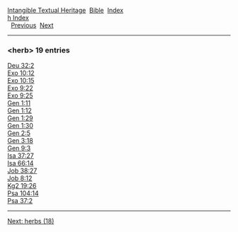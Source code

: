[Intangible Textual Heritage](../../index)  [Bible](../index) 
[Index](index)   
[h Index](_h_)  
  [Previous](c05391)  [Next](c05393) 

------------------------------------------------------------------------

### &lt;herb&gt; 19 entries

[Deu 32:2](../kjv/deu032.htm#002)  
[Exo 10:12](../kjv/exo010.htm#012)  
[Exo 10:15](../kjv/exo010.htm#015)  
[Exo 9:22](../kjv/exo009.htm#022)  
[Exo 9:25](../kjv/exo009.htm#025)  
[Gen 1:11](../kjv/gen001.htm#011)  
[Gen 1:12](../kjv/gen001.htm#012)  
[Gen 1:29](../kjv/gen001.htm#029)  
[Gen 1:30](../kjv/gen001.htm#030)  
[Gen 2:5](../kjv/gen002.htm#005)  
[Gen 3:18](../kjv/gen003.htm#018)  
[Gen 9:3](../kjv/gen009.htm#003)  
[Isa 37:27](../kjv/isa037.htm#027)  
[Isa 66:14](../kjv/isa066.htm#014)  
[Job 38:27](../kjv/job038.htm#027)  
[Job 8:12](../kjv/job008.htm#012)  
[Kg2 19:26](../kjv/kg2019.htm#026)  
[Psa 104:14](../kjv/psa104.htm#014)  
[Psa 37:2](../kjv/psa037.htm#002)  

------------------------------------------------------------------------

[Next: herbs (18)](c05393)
